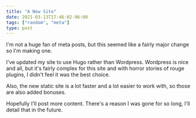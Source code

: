 ```yaml
---
title: "A New Site"
date: 2021-03-13T17:46:02-06:00
tags: ["random", "meta"]
type: post
---
```


I'm not a huge fan of meta posts, but this seemed like a fairly major change so
I'm making one.

I've updated my site to use Hugo rather than Wordpress.  Wordpress is nice and
all, but it's fairly complex for this site and with horror stories of rouge
plugins, I didn't feel it was the best choice.

Also, the new static site is a lot faster and a lot easier to work with, so
those are also added bonuses.

Hopefully I'll post more content.  There's a reason I was gone for so long, I'll
detail that in the future.

